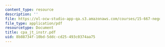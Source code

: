```yaml
---
content_type: resource
description: ''
file: https://ol-ocw-studio-app-qa.s3.amazonaws.com/courses/15-667-negotiation-and-conflict-management-spring-2001/8b88734f10bd5ddccd25493c0374aa75_cpa_jt_instr.pdf
file_type: application/pdf
resourcetype: Document
title: cpa_jt_instr.pdf
uid: 8b88734f-10bd-5ddc-cd25-493c0374aa75
---
```

